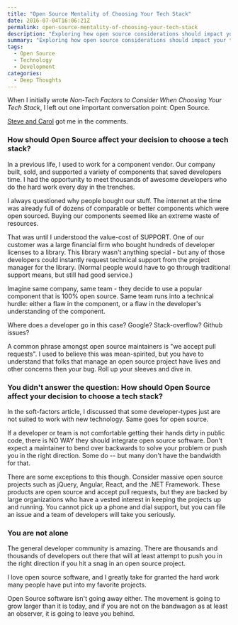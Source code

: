 ```yaml
---
title: "Open Source Mentality of Choosing Your Tech Stack"
date: 2016-07-04T16:06:21Z
permalink: open-source-mentality-of-choosing-your-tech-stack
description: "Exploring how open source considerations should impact your technology stack decisions and the value of support vs. free alternatives."
summary: "Exploring how open source considerations should impact your technology stack decisions and the value of support vs. free alternatives."
tags:
  - Open Source
  - Technology
  - Development
categories:
  - Deep Thoughts
---
```


When I initially wrote *Non-Tech Factors to Consider When Choosing Your Tech Stack*, I left out one important conversation point: Open Source.

[Steve and Carol](https://consultwithgriff.com/non-tech-factors-to-consider-when-choosing-your-tech-stack/#comment-2671492103) got me in the comments.

### How should Open Source affect your decision to choose a tech stack?

In a previous life, I used to work for a component vendor.  Our company built, sold, and supported a variety of components that saved developers time.  I had the opportunity to meet thousands of awesome developers who do the hard work every day in the trenches.

I always questioned why people bought our stuff.  The internet at the time was already full of dozens of comparable or better components which were open sourced.  Buying our components seemed like an extreme waste of resources.

That was until I understood the value-cost of SUPPORT.  One of our customer was a large financial firm who bought hundreds of developer licenses to a library.  This library wasn't anything special - but any of those developers could instantly request technical support from the project manager for the library. (Normal people would have to go through traditional support means, but still had good service.) 

Imagine same company, same team - they decide to use a popular component that is 100% open source.  Same team runs into a technical hurdle: either a flaw in the component, or a flaw in the developer's understanding of the component.

Where does a developer go in this case?  Google?  Stack-overflow? Github issues?  

A common phrase amongst open source maintainers is "we accept pull requests".  I used to believe this was mean-spirited, but you have to understand that folks that manage an open source project have lives and other concerns then your bug.  Roll up your sleeves and dive in.

### You didn't answer the question: How should Open Source affect your decision to choose a tech stack?

In the soft-factors article, I discussed that some developer-types just are not suited to work with new technology.  Same goes for open source.

If a developer or team is not comfortable getting their hands dirty in public code, there is NO WAY they should integrate open source software.  Don't expect a maintainer to bend over backwards to solve your problem or push you in the right direction.  Some do -- but many don't have the bandwidth for that.  

There are some exceptions to this though.  Consider massive open source projects such as jQuery, Angular, React, and the .NET Framework.  These products are open source and accept pull requests, but they are backed by large organizations who have a vested interest in keeping the projects up and running.  You cannot pick up a phone and dial support, but you can file an issue and a team of developers will take you seriously.

### You are not alone
The general developer community is amazing.  There are thousands and thousands of developers out there that will at least attempt to push you in the right direction if you hit a snag in an open source project.

I love open source software, and I greatly take for granted the hard work many people have put into my favorite projects.

Open Source software isn't going away either.  The movement is going to grow larger than it is today, and if you are not on the bandwagon as at least an observer, it is going to leave you behind.




